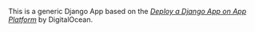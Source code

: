 This is a generic Django App based on the [*Deploy a Django App on App Platform*](https://docs.digitalocean.com/tutorials/app-deploy-django-app/) by DigitalOcean.

